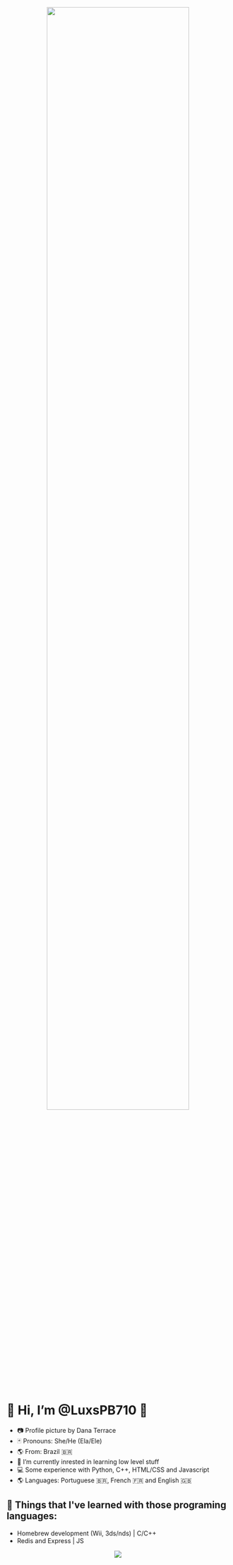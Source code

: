 <p align="center" border="1px solid red">
  <img src="https://i.pinimg.com/originals/dc/cd/25/dccd25f7f008c3ba46ec12ce946eeb79.gif" style="width: 80%; object-fit: none;">
</p>


# 🌈 Hi, I’m @LuxsPB710 👋
- 📷 Profile picture by Dana Terrace
- 🃏 Pronouns: She/He (Ela/Ele)
- 🌎 From: Brazil 🇧🇷
- 📝 I’m currently inrested in learning low level stuff
- 💻 Some experience with Python, C++, HTML/CSS and Javascript
- 🌎 Languages: Portuguese 🇧🇷, French 🇫🇷 and English 🇬🇧

## 📝 Things that I've learned with those programing languages:
- Homebrew development (Wii, 3ds/nds) | C/C++
- Redis and Express | JS


<p align="center">
  <img src="https://github-readme-stats.vercel.app/api/top-langs/?username=luxs710&layout=compact">
</p>



<!---
LucasPB710/LucasPB710 is a ✨ special ✨ repository because its `README.md` (this file) appears on your GitHub profile.
You can click the Preview link to take a look at your changes.
--->
